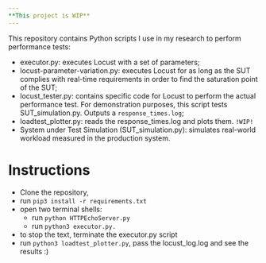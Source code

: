 ```yaml
---
**This project is WIP**
---
```


This repository contains Python scripts I use in my research to perform performance tests:

* executor.py: executes Locust with a set of parameters;
* locust-parameter-variation.py: executes Locust for as long as the SUT complies with real-time requirements
in order to find the saturation point of the SUT;
* locust_tester.py: contains specific code for Locust to perform the actual performance test.
For demonstration purposes, this script tests SUT_simulation.py.
Outputs a `response_times.log`;
* loadtest_plotter.py: reads the response_times.log and plots them. `!WIP!`
* System under Test Simulation (SUT_simulation.py): simulates real-world workload measured in the production system.

# Instructions
* Clone the repository,
* run `pip3 install -r requirements.txt`
* open two terminal shells:
  * run `python HTTPEchoServer.py`
  * run `python3 executor.py.`
* to stop the text, terminate the executor.py script
* run `python3 loadtest_plotter.py`, pass the locust_log.log and see the results :)